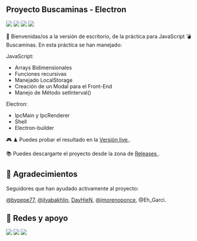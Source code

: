 ## Proyecto Buscaminas - Electron

[<img src="https://img.shields.io/github/last-commit/altaskur/Buscaminas?style=for-the-badge"></img>](https://github.com/altaskur/Buscaminas/commits/main) 
[<img src="https://img.shields.io/github/license/altaskur/Buscaminas?style=for-the-badge">](https://github.com/altaskur/Buscaminas/blob/main/LICENSE) 
[<img src="https://img.shields.io/github/languages/top/altaskur/Buscaminas?style=for-the-badge">](https://github.com/altaskur/Buscaminas) 
[<img src="https://img.shields.io/github/v/tag/altaskur/Buscaminas?label=Release&style=for-the-badge">](https://github.com/altaskur/Buscaminas/releases) 

🤗 Bienvenidas/os a la versión de escritorio, de la práctica para JavaScript 💣 Buscaminas.
En esta práctica se han manejado:

JavaScript:
- Arrays Bidimensionales
- Funciones recursivas
- Manejado LocalStorage
- Creación de un Modal para el Front-End
- Manejo de Método setInterval()

Electron:
- IpcMain y IpcRenderer
- Shell
- Electron-builder

🎮 ♟ Puedes probar el resultado en la <a href="https://altaskur.github.io/Buscaminas/src" tarjet="_blank"> Versión live </a>.

📚 Puedes descargarte el proyecto desde la zona de [Releases ](https://github.com/altaskur/Buscaminas/releases).


## 💙 Agradecimientos
Seguidores que han ayudado activamente al proyecto:


[@bypepe77](https://github.com/bypepe77), [@ilyabakhlin](https://github.com/ilyabakhlin), [DayHieN](https://github.com/DayHieN), [@jmorenoponce](https://github.com/jmorenoponce), @Eh_Garci.


## 📧 Redes y apoyo

[<img src="https://img.shields.io/github/followers/altaskur?label=GitHub&color=inactive&logo=Github&style=flat-square"></img>](https://github.com/altaskur)
[<img src="https://img.shields.io/twitter/follow/altaskur?label=Twitter&logo=Twitter&style=flat-square"></img>](https://twitter.com/Altaskur)
[<img src="https://img.shields.io/twitch/status/altaksur?label=Twitch - stream &logo=twitch&style=flat-square"></img>](https://www.twitch.tv/altaskur)
